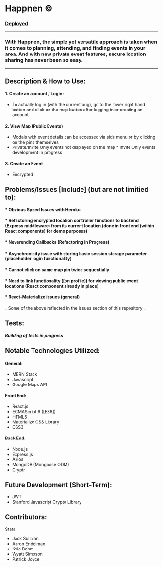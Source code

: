# Happnen © 
### [Deployed](https://aqueous-earth-83627.herokuapp.com/mapdisplay) 

---

### With Happnen, the simple yet versatile approach is taken when it comes to planning, attending, and finding events in your area. And with  new private event features, secure location sharing has never been so easy. 

---

## Description & How to Use:


#### 1. Create an account / Login:
* To actually log in (with the current bug), go to the lower right hand button
and click on the map button after logging in or 
creating an account
#### 2. View Map (Public Events)
 * Modals with event details can be accessed via side menu or by clicking on the pins themselves
 * Private/Invite Only events not displayed on the map
         * Invite Only events development in progress
#### 3. Create an Event
 * Encrypted  



## Problems/Issues [Include] (but are not limitied to):

#### * Obvious Speed Issues with Heroku
#### * Refactoring encrypted location controller functions to backend (Express middleware) from its current location (done in front end (within React components) for demo purposes)
#### * Neverending Callbacks (Refactoring in Progress)
#### * Asynchronicity issue with storing basic session storage parameter (placeholder login functionality)
#### * Cannot click on same map pin twice sequentially
#### * Need to link functionality ([on profile]) for viewing public event locations (React component already in place)
#### * React-Materialize issues (general)

_ Some of the above reflected in the issues section of this repository _

## Tests:
##### _Building of tests in progress_ 

## Notable Technologies Utilized:


#### General: 
* MERN Stack
* Javascript
* Google Maps API <br/>

#### Front End: 
* React.js
* ECMAScript 6 ([ES6])
* HTML5
* Materialize CSS Library
* CSS3

#### Back End:
* Node.js
* Express.js
* Axios
* MongoDB (Mongoose ODM)
* Cryptr

## Future Development (Short-Term):
* JWT
* Stanford Javascript Crypto Library

## Contributors:
[Stats](https://github.com/thesullivantage/Happnen/graphs/contributors)
* Jack Sullivan
* Aaron Endelman
* Kyle Behm
* Wyatt Simpson
* Patrick Joyce
